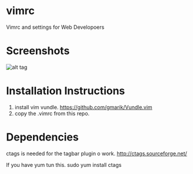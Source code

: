 vimrc
=====

Vimrc and settings for Web Developoers


Screenshots
===========

![alt tag](https://raw.githubusercontent.com/arithran/php-ide-vim/master/screenshots/Screenshot1.png)


Installation Instructions
=========================
1) install vim vundle.
https://github.com/gmarik/Vundle.vim
2) copy the .vimrc from this repo.


Dependencies
============
ctags is needed for the tagbar plugin o work.
http://ctags.sourceforge.net/

If you have yum tun this.
    sudo yum install ctags
